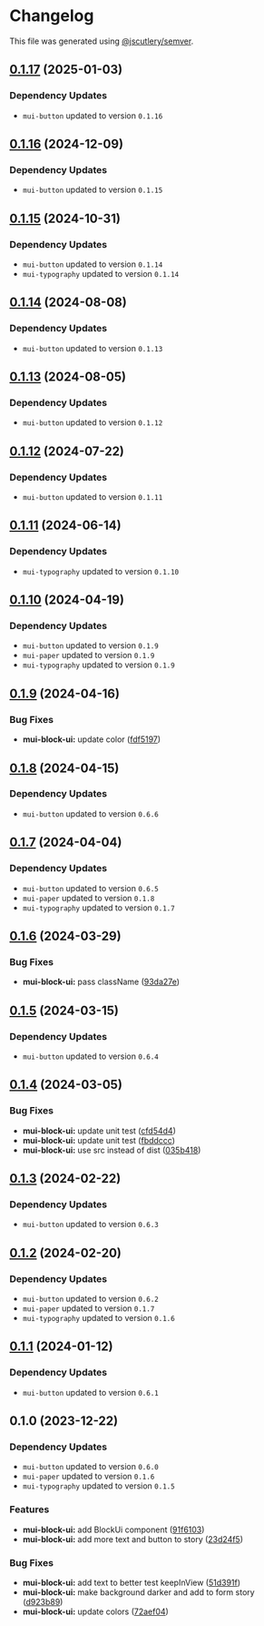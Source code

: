 # Changelog

This file was generated using [@jscutlery/semver](https://github.com/jscutlery/semver).

## [0.1.17](https://github.com/Availity/element/compare/@availity/mui-block-ui@0.1.16...@availity/mui-block-ui@0.1.17) (2025-01-03)

### Dependency Updates

* `mui-button` updated to version `0.1.16`
## [0.1.16](https://github.com/Availity/element/compare/@availity/mui-block-ui@0.1.15...@availity/mui-block-ui@0.1.16) (2024-12-09)

### Dependency Updates

* `mui-button` updated to version `0.1.15`
## [0.1.15](https://github.com/Availity/element/compare/@availity/mui-block-ui@0.1.14...@availity/mui-block-ui@0.1.15) (2024-10-31)

### Dependency Updates

* `mui-button` updated to version `0.1.14`
* `mui-typography` updated to version `0.1.14`
## [0.1.14](https://github.com/Availity/element/compare/@availity/mui-block-ui@0.1.13...@availity/mui-block-ui@0.1.14) (2024-08-08)

### Dependency Updates

* `mui-button` updated to version `0.1.13`
## [0.1.13](https://github.com/Availity/element/compare/@availity/mui-block-ui@0.1.12...@availity/mui-block-ui@0.1.13) (2024-08-05)

### Dependency Updates

* `mui-button` updated to version `0.1.12`
## [0.1.12](https://github.com/Availity/element/compare/@availity/mui-block-ui@0.1.11...@availity/mui-block-ui@0.1.12) (2024-07-22)

### Dependency Updates

* `mui-button` updated to version `0.1.11`
## [0.1.11](https://github.com/Availity/element/compare/@availity/mui-block-ui@0.1.10...@availity/mui-block-ui@0.1.11) (2024-06-14)

### Dependency Updates

* `mui-typography` updated to version `0.1.10`
## [0.1.10](https://github.com/Availity/element/compare/@availity/mui-block-ui@0.1.9...@availity/mui-block-ui@0.1.10) (2024-04-19)

### Dependency Updates

* `mui-button` updated to version `0.1.9`
* `mui-paper` updated to version `0.1.9`
* `mui-typography` updated to version `0.1.9`
## [0.1.9](https://github.com/Availity/element/compare/@availity/mui-block-ui@0.1.8...@availity/mui-block-ui@0.1.9) (2024-04-16)


### Bug Fixes

* **mui-block-ui:** update color ([fdf5197](https://github.com/Availity/element/commit/fdf51971de9e1858cd306b0970fac129bcf13db4))

## [0.1.8](https://github.com/Availity/element/compare/@availity/mui-block-ui@0.1.7...@availity/mui-block-ui@0.1.8) (2024-04-15)

### Dependency Updates

* `mui-button` updated to version `0.6.6`
## [0.1.7](https://github.com/Availity/element/compare/@availity/mui-block-ui@0.1.6...@availity/mui-block-ui@0.1.7) (2024-04-04)

### Dependency Updates

* `mui-button` updated to version `0.6.5`
* `mui-paper` updated to version `0.1.8`
* `mui-typography` updated to version `0.1.7`
## [0.1.6](https://github.com/Availity/element/compare/@availity/mui-block-ui@0.1.5...@availity/mui-block-ui@0.1.6) (2024-03-29)


### Bug Fixes

* **mui-block-ui:** pass className ([93da27e](https://github.com/Availity/element/commit/93da27ea90ec7605d384c6b1c25940d04be4a421))

## [0.1.5](https://github.com/Availity/element/compare/@availity/mui-block-ui@0.1.4...@availity/mui-block-ui@0.1.5) (2024-03-15)

### Dependency Updates

* `mui-button` updated to version `0.6.4`
## [0.1.4](https://github.com/Availity/element/compare/@availity/mui-block-ui@0.1.3...@availity/mui-block-ui@0.1.4) (2024-03-05)


### Bug Fixes

* **mui-block-ui:** update unit test ([cfd54d4](https://github.com/Availity/element/commit/cfd54d454e131a12d765d364fc3638b0acb61501))
* **mui-block-ui:** update unit test ([fbddccc](https://github.com/Availity/element/commit/fbddcccd3dce983d175e6939c951a77d54137ab0))
* **mui-block-ui:** use src instead of dist ([035b418](https://github.com/Availity/element/commit/035b418b84d89c43c78fcd2405eadf2a3df6b0d5))

## [0.1.3](https://github.com/Availity/element/compare/@availity/mui-block-ui@0.1.2...@availity/mui-block-ui@0.1.3) (2024-02-22)

### Dependency Updates

* `mui-button` updated to version `0.6.3`
## [0.1.2](https://github.com/Availity/element/compare/@availity/mui-block-ui@0.1.1...@availity/mui-block-ui@0.1.2) (2024-02-20)

### Dependency Updates

* `mui-button` updated to version `0.6.2`
* `mui-paper` updated to version `0.1.7`
* `mui-typography` updated to version `0.1.6`
## [0.1.1](https://github.com/Availity/element/compare/@availity/mui-block-ui@0.1.0...@availity/mui-block-ui@0.1.1) (2024-01-12)

### Dependency Updates

* `mui-button` updated to version `0.6.1`
## 0.1.0 (2023-12-22)

### Dependency Updates

* `mui-button` updated to version `0.6.0`
* `mui-paper` updated to version `0.1.6`
* `mui-typography` updated to version `0.1.5`

### Features

* **mui-block-ui:** add BlockUi component ([91f6103](https://github.com/Availity/element/commit/91f61039e74e4a2120988e4d2e72f0c27e82f686))
* **mui-block-ui:** add more text and button to story ([23d24f5](https://github.com/Availity/element/commit/23d24f53900a713d43a069711180dd1c386c620a))


### Bug Fixes

* **mui-block-ui:** add text to better test keepInView ([51d391f](https://github.com/Availity/element/commit/51d391f09e777c8b505838fc4bf50967cd47b928))
* **mui-block-ui:** make background darker and add to form story ([d923b89](https://github.com/Availity/element/commit/d923b89d07f406afc2964006f8d32551fe582d40))
* **mui-block-ui:** update colors ([72aef04](https://github.com/Availity/element/commit/72aef0480595f61c1766be0cf523b7848fd4ef4b))
